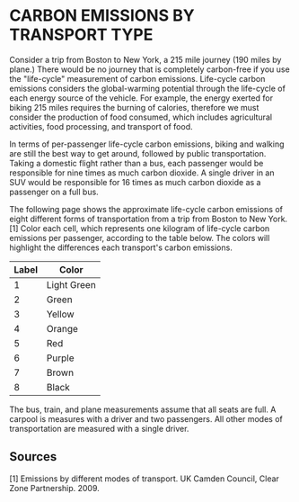 # CARBON EMISSIONS BY TRANSPORT TYPE

Consider a trip from Boston to New York, a 215 mile journey (190 miles by plane.) There would be no journey that is completely carbon-free if you use the "life-cycle" measurement of carbon emissions. Life-cycle carbon emissions considers the global-warming potential through the life-cycle of each energy source of the vehicle. For example, the energy exerted for biking 215 miles requires the burning of calories, therefore we must consider the production of food consumed, which includes agricultural activities, food processing, and transport of food.

In terms of per-passenger life-cycle carbon emissions, biking and walking are still the best way to get around, followed by public transportation. Taking a domestic flight rather than a bus, each passenger would be responsible for nine times as much carbon dioxide. A single driver in an SUV would be responsible for 16 times as much carbon dioxide as a passenger on a full bus.

The following page shows the approximate life-cycle carbon emissions of eight different forms of transportation from a trip from Boston to New York. [1] Color each cell, which represents one kilogram of life-cycle carbon emissions per passenger, according to the table below. The colors will highlight the differences each transport's carbon emissions.

| Label  | Color       |
|---     |---          |
| 1      | Light Green |
| 2      | Green       |
| 3      | Yellow      |
| 4      | Orange      |
| 5      | Red         |
| 6      | Purple      |
| 7      | Brown       |
| 8      | Black       |

The bus, train, and plane measurements assume that all seats are full. A carpool is measures with a driver and two passengers. All other modes of transportation are measured with a single driver.

## Sources

[1] Emissions by different modes of transport. UK Camden Council, Clear Zone Partnership. 2009.
